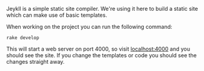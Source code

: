 Jeykll is a simple static site compiler. We're using it here to build a
static site which can make use of basic templates.

When working on the project you can run the following command:

    rake develop

This will start a web server on port 4000, so visit
[localhost:4000](http://localhost:4000) and you should see the site. If you change the
templates or code you should see the changes straight away.
